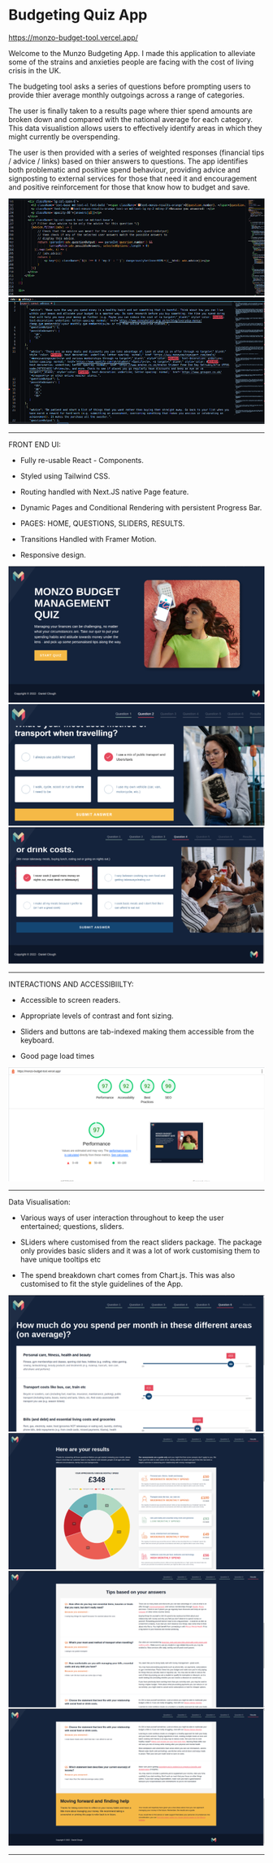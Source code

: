 ﻿# Budgeting Quiz App

https://monzo-budget-tool.vercel.app/

Welcome to the Munzo Budgeting App. I made this application to alleviate some of the strains and anxieties people are facing with the cost of living crisis in the UK.

The budgeting tool asks a series of questions before prompting users to provide thier average monthly outgoings across a range of categories.

The user is finally taken to a results page where thier spend amounts are broken down and compared with the national average for each category. This data visualistion allows users to effectively identify areas in which they might currently be overspending.

The user is then provided with a series of weighted responses (financial tips / advice / links) based on thier answers to questions. The app identifies both problematic and positive spend behaviour, providing advice and signposting to external services for those that need it and encouragement and positive reinforcement for those that know how to budget and save.

<img src="./public/logicOne.png" alt="logic image">
<img src="./public/logicTwo.png" alt="logic image">

---

FRONT END UI:

- Fully re-usable React - Components.

- Styled using Tailwind CSS.

- Routing handled with Next.JS native Page feature.

- Dynamic Pages and Conditional Rendering with persistent Progress Bar.

- PAGES: HOME, QUESTIONS, SLIDERS, RESULTS.

- Transitions Handled with Framer Motion.

- Responsive design.

<img src="./public/home.png" alt="home page image">
<img src="./public/one.png" alt="questions page image">
<img src="./public/two.png" alt="questions page image">

---

INTERACTIONS AND ACCESSIBIILTY:

- Accessible to screen readers.

- Appropriate levels of contrast and font sizing.

- Sliders and buttons are tab-indexed making them accessible from the keyboard.

- Good page load times

<img src="./public/performance.png" alt="lighthouse">

---

Data Visualisation:

- Various ways of user interaction throughout to keep the user entertained; questions, sliders.

- SLiders where customised from the react sliders package. The package only provides basic sliders and it was a lot of work customising them to have unique tooltips etc

- The spend breakdown chart comes from Chart.js. This was also customised to fit the style guidelines of the App.

<img src="./public/three.png" alt="results image">
<img src="./public/four.png" alt="results image">
<img src="./public/five.png" alt="results image">
<img src="./public/six.png" alt="results image">

---
